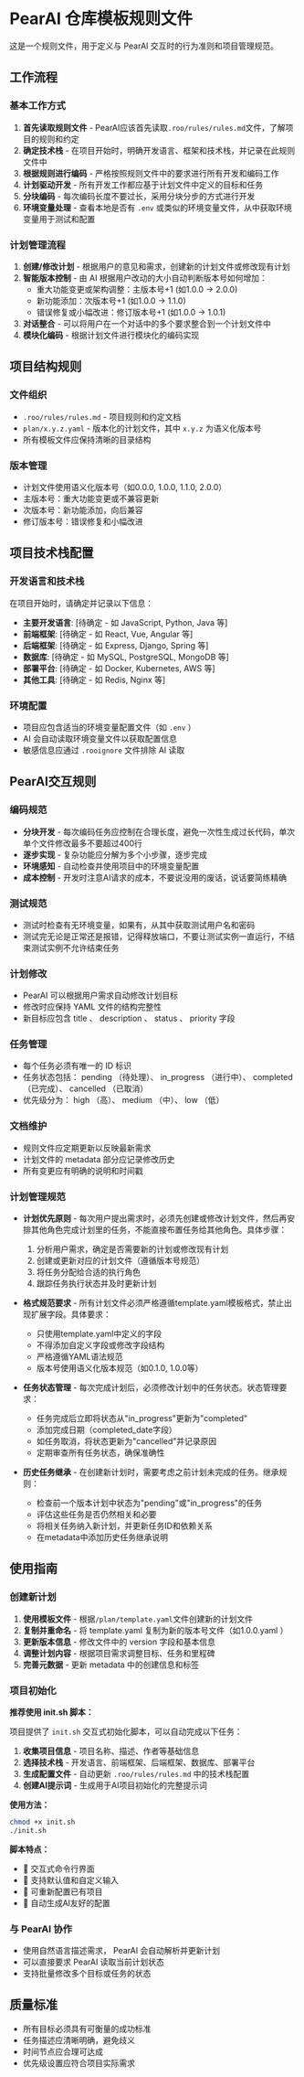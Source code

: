 # PearAI 仓库模板规则文件

这是一个规则文件，用于定义与 PearAI 交互时的行为准则和项目管理规范。

## 工作流程

### 基本工作方式

1. **首先读取规则文件** - PearAI应该首先读取`.roo/rules/rules.md`文件，了解项目的规则和约定
2. **确定技术栈** - 在项目开始时，明确开发语言、框架和技术栈，并记录在此规则文件中
3. **根据规则进行编码** - 严格按照规则文件中的要求进行所有开发和编码工作
4. **计划驱动开发** - 所有开发工作都应基于计划文件中定义的目标和任务
5. **分块编码** - 每次编码长度不要过长，采用分块分步的方式进行开发
6. **环境变量处理** - 查看本地是否有 `.env` 或类似的环境变量文件，从中获取环境变量用于测试和配置

### 计划管理流程

1. **创建/修改计划** - 根据用户的意见和需求，创建新的计划文件或修改现有计划
2. **智能版本控制** - 由 AI 根据用户改动的大小自动判断版本号如何增加：
   - 重大功能变更或架构调整：主版本号+1 (如1.0.0 → 2.0.0)
   - 新功能添加：次版本号+1 (如1.0.0 → 1.1.0)
   - 错误修复或小幅改进：修订版本号+1 (如1.0.0 → 1.0.1)
3. **对话整合** - 可以将用户在一个对话中的多个要求整合到一个计划文件中
4. **模块化编码** - 根据计划文件进行模块化的编码实现

## 项目结构规则

### 文件组织

- `.roo/rules/rules.md` - 项目规则和约定文档
- `plan/x.y.z.yaml` - 版本化的计划文件，其中 `x.y.z` 为语义化版本号
- 所有模板文件应保持清晰的目录结构

### 版本管理

- 计划文件使用语义化版本号（如0.0.0, 1.0.0, 1.1.0, 2.0.0）
- 主版本号：重大功能变更或不兼容更新
- 次版本号：新功能添加，向后兼容
- 修订版本号：错误修复和小幅改进

## 项目技术栈配置

### 开发语言和技术栈

在项目开始时，请确定并记录以下信息：

- **主要开发语言**: [待确定 - 如 JavaScript, Python, Java 等]
- **前端框架**: [待确定 - 如 React, Vue, Angular 等]
- **后端框架**: [待确定 - 如 Express, Django, Spring 等]
- **数据库**: [待确定 - 如 MySQL, PostgreSQL, MongoDB 等]
- **部署平台**: [待确定 - 如 Docker, Kubernetes, AWS 等]
- **其他工具**: [待确定 - 如 Redis, Nginx 等]

### 环境配置

- 项目应包含适当的环境变量配置文件（如 `.env` ）
- AI 会自动读取环境变量文件以获取配置信息
- 敏感信息应通过 `.rooignore` 文件排除 AI 读取

## PearAI交互规则

### 编码规范

- **分块开发** - 每次编码任务应控制在合理长度，避免一次性生成过长代码，单次单个文件修改最多不要超过400行
- **逐步实现** - 复杂功能应分解为多个小步骤，逐步完成
- **环境感知** - 自动检查并使用项目中的环境变量配置
- **成本控制** - 开发时注意AI请求的成本，不要说没用的废话，说话要简练精确

### 测试规范

- 测试时检查有无环境变量，如果有，从其中获取测试用户名和密码
- 测试完无论是正常还是报错，记得释放端口，不要让测试实例一直运行，不结束测试实例不允许结束任务

### 计划修改

- PearAI 可以根据用户需求自动修改计划目标
- 修改时应保持 YAML 文件的结构完整性
- 新目标应包含 title 、 description 、 status 、 priority 字段

### 任务管理

- 每个任务必须有唯一的 ID 标识
- 任务状态包括： pending （待处理）、 in_progress （进行中）、 completed （已完成）、 cancelled （已取消）
- 优先级分为： high （高）、 medium （中）、 low （低）

### 文档维护

- 规则文件应定期更新以反映最新需求
- 计划文件的 metadata 部分应记录修改历史
- 所有变更应有明确的说明和时间戳

### 计划管理规范

- **计划优先原则** - 每次用户提出需求时，必须先创建或修改计划文件，然后再安排其他角色完成计划里的任务，不能直接布置任务给其他角色。具体步骤：
  1. 分析用户需求，确定是否需要新的计划或修改现有计划
  2. 创建或更新对应的计划文件（遵循版本号规范）
  3. 将任务分配给合适的执行角色
  4. 跟踪任务执行状态并及时更新计划

- **格式规范要求** - 所有计划文件必须严格遵循template.yaml模板格式，禁止出现扩展字段。具体要求：
  - 只使用template.yaml中定义的字段
  - 不得添加自定义字段或修改字段结构
  - 严格遵循YAML语法规范
  - 版本号使用语义化版本规范（如0.1.0, 1.0.0等）

- **任务状态管理** - 每次完成计划后，必须修改计划中的任务状态。状态管理要求：
  - 任务完成后立即将状态从"in_progress"更新为"completed"
  - 添加完成日期（completed_date字段）
  - 如任务取消，将状态更新为"cancelled"并记录原因
  - 定期审查所有任务状态，确保准确性

- **历史任务继承** - 在创建新计划时，需要考虑之前计划未完成的任务。继承规则：
  - 检查前一个版本计划中状态为"pending"或"in_progress"的任务
  - 评估这些任务是否仍然相关和必要
  - 将相关任务纳入新计划，并更新任务ID和依赖关系
  - 在metadata中添加历史任务继承说明

## 使用指南

### 创建新计划

1. **使用模板文件** - 根据`/plan/template.yaml`文件创建新的计划文件
2. **复制并重命名** - 将 template.yaml 复制为新的版本号文件（如1.0.0.yaml ）
3. **更新版本信息** - 修改文件中的 version 字段和基本信息
4. **调整计划内容** - 根据项目需求调整目标、任务和里程碑
5. **完善元数据** - 更新 metadata 中的创建信息和标签

### 项目初始化

**推荐使用 init.sh 脚本：**

项目提供了 `init.sh` 交互式初始化脚本，可以自动完成以下任务：

1. **收集项目信息** - 项目名称、描述、作者等基础信息
2. **选择技术栈** - 开发语言、前端框架、后端框架、数据库、部署平台
3. **生成配置文件** - 自动更新 `.roo/rules/rules.md` 中的技术栈配置
4. **创建AI提示词** - 生成用于AI项目初始化的完整提示词

**使用方法：**

```bash
chmod +x init.sh
./init.sh
```

**脚本特点：**

- 🎯 交互式命令行界面
- 📝 支持默认值和自定义输入
- 🔄 可重新配置已有项目
- 🤖 自动生成AI友好的配置

### 与 PearAI 协作

- 使用自然语言描述需求， PearAI 会自动解析并更新计划
- 可以直接要求 PearAI 读取当前计划状态
- 支持批量修改多个目标或任务的状态

## 质量标准

- 所有目标必须具有可衡量的成功标准
- 任务描述应清晰明确，避免歧义
- 时间节点应合理可达成
- 优先级设置应符合项目实际需求
